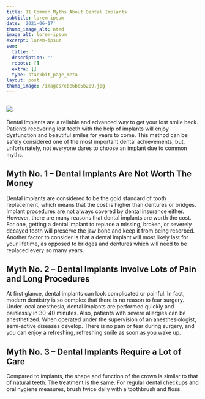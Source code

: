 ```yaml
---
title: 11 Common Myths About Dental Implants
subtitle: lorem-ipsum
date: '2021-06-17'
thumb_image_alt: nted
image_alt: lorem-ipsum
excerpt: lorem-ipsum
seo:
  title: ''
  description: ''
  robots: []
  extra: []
  type: stackbit_page_meta
layout: post
thumb_image: /images/ebe6be5b209.jpg
---
```

## ![](/\_static/app-assets/images/ebe6be5b209.jpg)

Dental implants are a reliable and advanced way to get your lost smile back. Patients recovering lost teeth with the help of implants will enjoy dysfunction and beautiful smiles for years to come. This method can be safely considered one of the most important dental achievements, but, unfortunately, not everyone dares to choose an implant due to common myths.



## Myth No. 1 – Dental Implants Are Not Worth The Money

Dental implants are considered to be the gold standard of tooth replacement, which means that the cost is higher than dentures or bridges. Implant procedures are not always covered by dental insurance either. However, there are many reasons that dental implants are worth the cost. For one, getting a dental implant to replace a missing, broken, or severely decayed tooth will preserve the jaw bone and keep it from being resorbed. Another factor to consider is that a dental implant will most likely last for your lifetime, as opposed to bridges and dentures which will need to be replaced every so many years.



## Myth No. 2 – Dental Implants Involve Lots of Pain and Long Procedures

At first glance, dental implants can look complicated or painful. In fact, modern dentistry is so complex that there is no reason to fear surgery. Under local anesthesia, dental implants are performed quickly and painlessly in 30-40 minutes. Also, patients with severe allergies can be anesthetized. When operated under the supervision of an anesthesiologist, semi-active diseases develop. There is no pain or fear during surgery, and you can enjoy a refreshing, refreshing smile as soon as you wake up.



## Myth No. 3 – Dental Implants Require a Lot of Care


Compared to implants, the shape and function of the crown is similar to that of natural teeth. The treatment is the same. For regular dental checkups and oral hygiene measures, brush twice daily with a toothbrush and floss.

